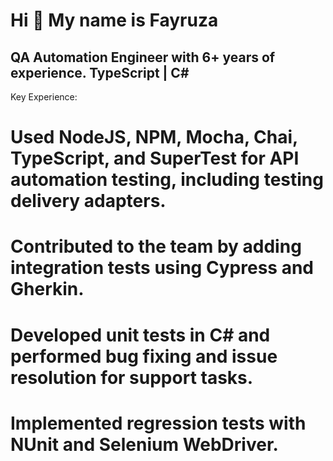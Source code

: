 Hi 👋 My name is Fayruza
========================

QA Automation Engineer with 6+ years of experience. TypeScript | C#
-------------------------------------------------------------------

Key Experience: 
# Used NodeJS, NPM, Mocha, Chai, TypeScript, and SuperTest for API automation testing, including testing delivery adapters. 
# Contributed to the team by adding integration tests using Cypress and Gherkin. 
# Developed unit tests in C# and performed bug fixing and issue resolution for support tasks. 
# Implemented regression tests with NUnit and Selenium WebDriver.
